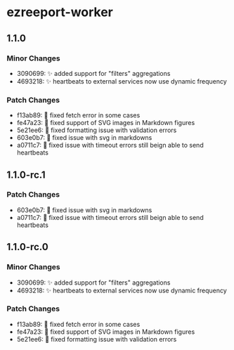 # ezreeport-worker

## 1.1.0

### Minor Changes

- 3090699: ✨ added support for "filters" aggregations
- 4693218: ✨ heartbeats to external services now use dynamic frequency

### Patch Changes

- f13ab89: 🐛 fixed fetch error in some cases
- fe47a23: 🐛 fixed support of SVG images in Markdown figures
- 5e21ee6: 🐛 fixed formatting issue with validation errors
- 603e0b7: 🐛 fixed issue with svg in markdowns
- a0711c7: 🐛 fixed issue with timeout errors still beign able to send heartbeats

## 1.1.0-rc.1

### Patch Changes

- 603e0b7: 🐛 fixed issue with svg in markdowns
- a0711c7: 🐛 fixed issue with timeout errors still beign able to send heartbeats

## 1.1.0-rc.0

### Minor Changes

- 3090699: ✨ added support for "filters" aggregations
- 4693218: ✨ heartbeats to external services now use dynamic frequency

### Patch Changes

- f13ab89: 🐛 fixed fetch error in some cases
- fe47a23: 🐛 fixed support of SVG images in Markdown figures
- 5e21ee6: 🐛 fixed formatting issue with validation errors
